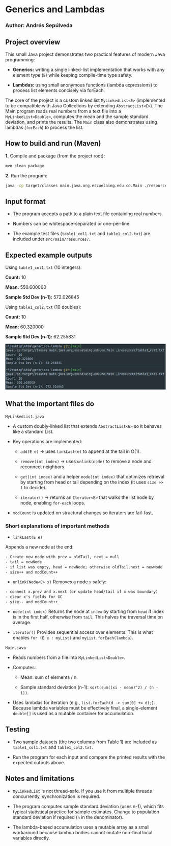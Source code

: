 # Generics and Lambdas

### **Author:** Andrés Sepúlveda

## Project overview

This small Java project demonstrates two practical features of modern Java programming:

- **Generics:** writing a single linked-list implementation that works with any element type (```E```) while keeping compile-time type safety.

- **Lambdas:** using small anonymous functions (lambda expressions) to process list elements concisely via forEach.

The core of the project is a custom linked list ```MyLinkedList<E>``` (implemented to be compatible with Java Collections by extending ```AbstractList<E>```). The Main program reads real numbers from a text file into a ```MyLinkedList<Double>```, computes the mean and the sample standard deviation, and prints the results. The ```Main``` class also demonstrates using lambdas (```forEach```) to process the list.

## How to build and run (Maven)

**1.** Compile and package (from the project root):

```bash
mvn clean package
```

**2.** Run the program:

```bash
java -cp target/classes main.java.org.escuelaing.edu.co.Main ./resources/table1_col1.txt
```

## Input format

- The program accepts a path to a plain text file containing real numbers.

- Numbers can be whitespace-separated or one-per-line.

- The example test files (```table1_col1.txt``` and ```table1_col2.txt```) are included under ```src/main/resources/```.
  
## Expected example outputs

Using ```table1_col1.txt``` (10 integers):

**Count:** 10

**Mean:** 550.600000

**Sample Std Dev (n-1):** 572.026845


Using ```table1_col2.txt``` (10 doubles):

**Count:** 10

**Mean:** 60.320000

**Sample Std Dev (n-1):** 62.255831

![demo.png](resources/demo.png)

## What the important files do

```MyLinkedList.java```

- A custom doubly-linked list that extends ```AbstractList<E>``` so it behaves like a standard List.

- Key operations are implemented:

  - ```add(E e)``` → uses ```linkLast(e)``` to append at the tail in O(1).

  - ```remove(int index)``` → uses ```unlink(node)``` to remove a node and reconnect neighbors.

  - ```get(int index)``` and a helper ```node(int index)``` that optimizes retrieval by starting from head or tail   depending on the index (it uses ```size >> 1``` to decide).

  - ```iterator()``` → returns an ```Iterator<E>``` that walks the list node by node, enabling ```for-each``` loops.

- ```modCount``` is updated on structural changes so iterators are fail-fast.

### Short explanations of important methods

- ```linkLast(E e)```
  
Appends a new node at the end:

```text
- Create new node with prev = oldTail, next = null
- tail = newNode
- if list was empty, head = newNode; otherwise oldTail.next = newNode
- size++ and modCount++
```

- ```unlink(Node<E> x)```
Removes a node ```x``` safely:

```text
- connect x.prev and x.next (or update head/tail if x was boundary)
- clear x's fields for GC
- size-- and modCount++
```

- ```node(int index)```
Returns the node at ```index``` by starting from ```head``` if index is in the first half, otherwise from ```tail```. This halves the traversal time on average.

- ```iterator()```
Provides sequential access over elements. This is what enables ```for (E e : myList)``` and ```myList.forEach(lambda)```.

```Main.java```

- Reads numbers from a file into ```MyLinkedList<Double>```.

- Computes:

  - Mean: sum of elements / n.

  - Sample standard deviation (n-1): ```sqrt(sum((xi - mean)^2) / (n - 1))```.

- Uses lambdas for iteration (e.g., ```list.forEach(d -> sum[0] += d);```). Because lambda variables must be effectively final, a single-element ```double[]``` is used as a mutable container for accumulation.


## Testing

- Two sample datasets (the two columns from Table 1) are included as ```table1_col1.txt``` and ```table1_col2.txt```.

- Run the program for each input and compare the printed results with the expected outputs above.



## Notes and limitations

- ```MyLinkedList``` is not thread-safe. If you use it from multiple threads concurrently, synchronization is required.

- The program computes sample standard deviation (uses n-1), which fits typical statistical practice for sample estimates. Change to population standard deviation if required (```n``` in the denominator).

- The lambda-based accumulation uses a mutable array as a small workaround because lambda bodies cannot mutate non-final local variables directly.

